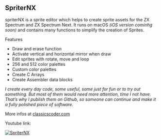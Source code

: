 ##  SpriterNX

spriterNX is a sprite editor which helps to create sprite assets for the ZX Spectrum and ZX Spectrum Next.
It runs on macOS *(iOS version cominhg soon)* and contains many functions to simplify the creation of Sprites.

Features

- Draw and erase function
- Activate vertical and horizontal mirror when draw
- Edit sprites with rotate, move and loop
- 256 and 512 color palettes
- Custom color palettes
- Create C Arrays
- Create Assembler data blocks

*I create every day code, some useful, some just for fun or to try out something. But most of them would need more attention, time I not have. That’s why I publish them on Github, so someone can continue and make it a fully polished piece of software.*

More infos at [classicscoder.com](www.classicscoder.com/projects.html)

Youtube link:


[![SpriterNX](https://img.youtube.com/vi/UXoY8GFn09M/0.jpg)](https://www.youtube.com/watch?v=UXoY8GFn09M)
